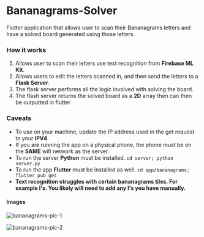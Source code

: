 # Bananagrams-Solver
Flutter application that allows user to scan their Bananagrams letters and have a solved board generated using those letters. 

### How it works
1. Allows user to scan their letters use text recognition from **Firebase ML Kit**.
2. Allows users to edit the letters scanned in, and then send the letters to a **Flask Server**.
3. The flask server performs all the logic involved with solving the board.
4. The flash server returns the solved board as a **2D** array then can then be outputted in flutter

### Caveats
- To use on your machine, update the IP address used in the get request to your **IPV4**.
- If you are running the app on a physical phone, the phone must be on the **SAME** wifi network as the server.
- To run the server **Python** must be installed. ```cd server; python server.py```
- To run the app **Flutter** must be installed as well. ```cd app/bananagrams; flutter pub get```
- **Text recognition struggles with certain bananagrams tiles. For example I's. You likely will need to add any I's you have manually.**

#### Images

![bananagrams-pic-1](https://user-images.githubusercontent.com/58451014/116639210-f98c1480-a935-11eb-8b5e-bdf89c9fa4df.png)

![bananagrams-pic-2](https://user-images.githubusercontent.com/58451014/116639244-11639880-a936-11eb-84ed-9354aa660b1f.png)
